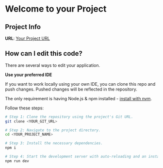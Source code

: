 # Welcome to your Project

## Project Info

**URL**: [Your Project URL](<YOUR_PROJECT_URL>)

## How can I edit this code?

There are several ways to edit your application.

**Use your preferred IDE**

If you want to work locally using your own IDE, you can clone this repo and push changes. Pushed changes will be reflected in the repository.

The only requirement is having Node.js & npm installed - [install with nvm](https://github.com/nvm-sh/nvm#installing-and-updating).

Follow these steps:

```sh
# Step 1: Clone the repository using the project's Git URL.
git clone <YOUR_GIT_URL>

# Step 2: Navigate to the project directory.
cd <YOUR_PROJECT_NAME>

# Step 3: Install the necessary dependencies.
npm i

# Step 4: Start the development server with auto-reloading and an instant preview.
npm run dev
